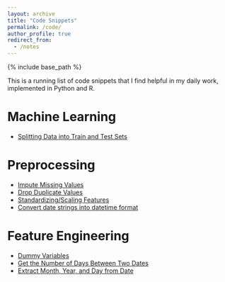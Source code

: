 ```yaml
---
layout: archive
title: "Code Snippets"
permalink: /code/
author_profile: true
redirect_from:
  - /notes
---
```


{% include base_path %}

This is a running list of code snippets that I find helpful in my daily work, implemented in Python and R. 

# Machine Learning

* [Splitting Data into Train and Test Sets](/code/train_test_split)

# Preprocessing

* [Impute Missing Values](/code/imputation)
* [Drop Duplicate Values](/code/drop_duplicates)
* [Standardizing/Scaling Features](/code/standardization)
* [Convert date strings into datetime format](/code/date_string_to_datetime)

# Feature Engineering

* [Dummy Variables](/code/dummies)
* [Get the Number of Days Between Two Dates](/code/date_differences)
* [Extract Month, Year, and Day from Date](/code/extract_date_features)




